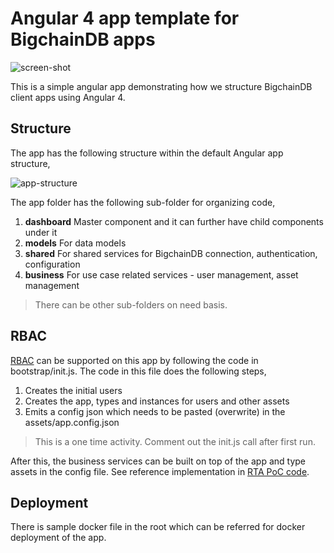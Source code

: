 # Angular 4 app template for BigchainDB apps

![screen-shot](https://github.com/ascribe/project-jannowitz/blob/master/ng-template/Screen%20Shot.png)

This is a simple angular app demonstrating how we structure BigchainDB client apps using Angular 4.

## Structure
The app has the following structure within the default Angular app structure,

![app-structure](https://github.com/ascribe/project-jannowitz/blob/master/ng-template/Structure.png)

The app folder has the following sub-folder for organizing code,
1. **dashboard** Master component and it can further have child components under it
2. **models** For data models
3. **shared** For shared services for BigchainDB connection, authentication, configuration
4. **business** For use case related services - user management, asset management

> There can be other sub-folders on need basis.

## RBAC

[RBAC](https://github.com/ascribe/project-jannowitz/blob/master/rbac/rbac.md) can be supported on this app by following the code in bootstrap/init.js.
The code in this file does the following steps,
1. Creates the initial users
2. Creates the app, types and instances for users and other assets
3. Emits a config json which needs to be pasted (overwrite) in the assets/app.config.json

> This is a one time activity. Comment out the init.js call after first run.

After this, the business services can be built on top of the app and type assets in the config file. See reference implementation in [RTA PoC code](https://github.com/ascribe/vehicle-registry/tree/master/src/client).

## Deployment

There is sample docker file in the root which can be referred for docker deployment of the app.


